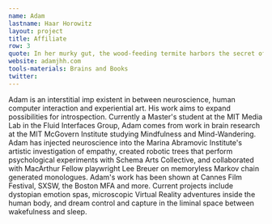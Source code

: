 ```yaml
---
name: Adam
lastname: Haar Horowitz
layout: project
title: Affiliate
row: 3
quote: In her murky gut, the wood-feeding termite harbors the secret of life. What is it? A community becomes an individual. The arithmetic of the living. One plus one is one &#45;Professor Lynn Margulis
website: adamjhh.com
tools-materials: Brains and Books
twitter:
---
```


Adam is an interstitial imp existent in between neuroscience, human computer interaction and experiential art. His work aims to expand possibilities for introspection. Currently a Master's student at the MIT Media Lab in the Fluid Interfaces Group, Adam comes from work in brain research at the MIT McGovern Institute studying Mindfulness and Mind-Wandering. Adam has injected neuroscience into the Marina Abramovic Institute's artistic investigation of empathy, created robotic trees that perform psychological experiments with Schema Arts Collective, and collaborated with MacArthur Fellow playwright Lee Breuer on memoryless Markov chain generated monologues. Adam's work has been shown at Cannes Film Festival, SXSW, the Boston MFA and more. Current projects include dystopian emotion spas, microscopic Virtual Reality adventures inside the human body, and dream control and capture in the liminal space between wakefulness and sleep.